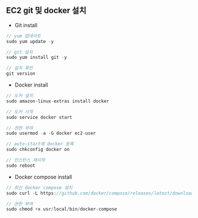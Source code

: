 ## EC2 git 및 docker 설치

- Git install

```jsx
// yum 업데이트
sudo yum update -y

// git 설치
sudo yum install git -y

// 설치 확인
git version
```

- Docker install

```jsx
// 도커 설치
sudo amazon-linux-extras install docker

// 도커 시작
sudo service docker start

// 권한 부여
sudo usermod -a -G docker ec2-user

// auto-start에 docker 등록
sudo chkconfig docker on

// 인스턴스 재시작
sudo reboot
```

- Docker compose install

```jsx
// 최신 docker compose 설치
sudo curl -L https://github.com/docker/compose/releases/latest/download/docker-compose-$(uname -s)-$(uname -m) -o /usr/local/bin/docker-compose

// 권한 부여
sudo chmod +x usr/local/bin/docker-compose
```
